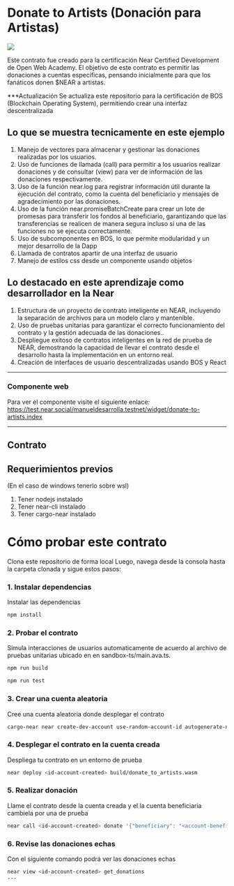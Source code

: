 # Donate to Artists (Donación para Artistas)

[![](https://img.shields.io/badge/Contract-js-yellow)](https://docs.near.org/develop/contracts/anatomy)

Este contrato fue creado para la certificación Near Certified Development de Open Web Academy. El objetivo de este contrato es permitir las donaciones a cuentas específicas, pensando inicialmente para que los fanáticos donen $NEAR a artistas.

***Actualización
Se actualiza este repositorio para la certificación de BOS (Blockchain Operating System), permitiendo crear una interfaz descentralizada

## Lo que se muestra tecnicamente en este ejemplo

1. Manejo de vectores para almacenar y gestionar las donaciones realizadas por los usuarios. 
2. Uso de funciones de llamada (call) para permitir a los usuarios realizar donaciones y de consultar (view) para ver de información de las donaciones respectivamente.
3. Uso de la función near.log para registrar información útil durante la ejecución del contrato, como la cuenta del beneficiario y mensajes de agradecimiento por las donaciones.
4. Uso de la función near.promiseBatchCreate para crear un lote de promesas para transferir los fondos al beneficiario, garantizando que las transferencias se realicen de manera segura incluso si una de las funciones no se ejecuta correctamente.
5. Uso de subcomponentes en BOS, lo que permite modularidad y un mejor desarrollo de la Dapp
6. Llamada de contratos apartir de una interfaz de usuario
7. Manejo de estilos css desde un componente usando objetos

## Lo destacado en este aprendizaje como desarrollador en la Near

1. Estructura de un proyecto de contrato inteligente en NEAR, incluyendo la separación de archivos para un modelo claro y mantenible.
2. Uso de pruebas unitarias para garantizar el correcto funcionamiento del contrato y la gestión adecuada de las donaciones..
3. Despliegue exitoso de contratos inteligentes en la red de prueba de NEAR, demostrando la capacidad de llevar el contrato desde el desarrollo hasta la implementación en un entorno real.
4. Creación de interfaces de usuario descentralizadas usando BOS y React

---
### Componente web

Para ver el componente visite el siguiente enlace:  https://test.near.social/manueldesarrolla.testnet/widget/donate-to-artists.index

---
## Contrato

## Requerimientos previos
(En el caso de windows tenerlo sobre wsl)

1. Tener nodejs instalado 
2. Tener near-cli instalado
3. Tener cargo-near instalado 

# Cómo probar este contrato

Clona este repositorio de forma local 
Luego, navega desde la consola hasta la carpeta clonada y sigue estos pasos:

### 1. Instalar dependencias
Instalar las dependencias

```bash
npm install
```

### 2. Probar el contrato
Simula interacciones de usuarios automaticamente de acuerdo al archivo de pruebas unitarias ubicado en en sandbox-ts/main.ava.ts.

```bash
npm run build
```

```bash
npm run test
```

### 3. Crear una cuenta aleatoria
Cree una cuenta aleatoria donde desplegar el contrato

```bash
cargo-near near create-dev-account use-random-account-id autogenerate-new-keypair save-to-legacy-keychain network-config testnet create
```


### 4. Desplegar el contrato en la cuenta creada
Despliega tu contrato en un entorno de prueba 

```bash
near deploy <id-account-created> build/donate_to_artists.wasm 
```

### 5. Realizar donación

Llame el contrato desde la cuenta creada y el la cuenta beneficiaria cambiela por una de prueba

```bash
near call <id-account-created> donate '{"beneficiary": "<account-beneficary-id>"}' --amount 1 --accountId <id-account-created>
```
### 6. Revise las donaciones echas
Con el siguiente comando podrá ver las donaciones echas

```bash
near view <id-account-created> get_donations
---
